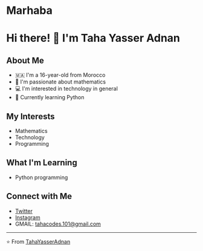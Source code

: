 # Marhaba

# Hi there! 👋 I'm Taha Yasser Adnan

## About Me
- 🇲🇦 I'm a 16-year-old from Morocco
- 🧮 I'm passionate about mathematics
- 💻 I'm interested in technology in general
- 🐍 Currently learning Python

## My Interests
- Mathematics
- Technology
- Programming

## What I'm Learning
- Python programming

## Connect with Me
- [Twitter](https://x.com/Taha28Atlas)
- [Instagram](https://www.instagram.com/tyarustgatts/)
- GMAIL: tahacodes.101@gmail.com
---
⭐️ From [TahaYasserAdnan](https://github.com/TahaYasserAdnan)

